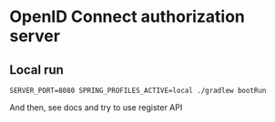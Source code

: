 # OpenID Connect authorization server

## Local run

`SERVER_PORT=8080 SPRING_PROFILES_ACTIVE=local ./gradlew bootRun`

And then, see docs and try to use register API